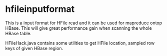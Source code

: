 hfileinputformat
================

This is a input format for HFile read and it can be used for mapreduce ontop HBase.
This will give great performance gain when scanning the whole HBase table.

HFileHack.java  contains some utilities to get HFile location, sampled row keys of given HBase region.
